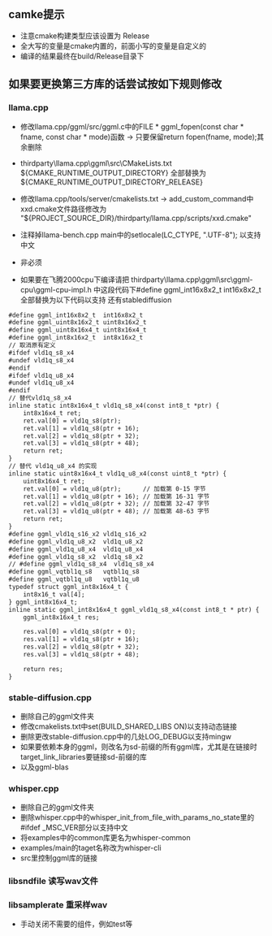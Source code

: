 
## camke提示
- 注意cmake构建类型应该设置为 Release
- 全大写的变量是cmake内置的，前面小写的变量是自定义的
- 编译的结果最终在build/Release目录下

## 如果要更换第三方库的话尝试按如下规则修改
### llama.cpp
- 修改llama.cpp/ggml/src/ggml.c中的FILE * ggml_fopen(const char * fname, const char * mode)函数 -> 只要保留return fopen(fname, mode);其余删除
- thirdparty\llama.cpp\ggml\src\CMakeLists.txt 
${CMAKE_RUNTIME_OUTPUT_DIRECTORY} 全部替换为 ${CMAKE_RUNTIME_OUTPUT_DIRECTORY_RELEASE}
- 修改llama.cpp/tools/server/cmakelists.txt -> add_custom_command中xxd.cmake文件路径修改为 "${PROJECT_SOURCE_DIR}/thirdparty/llama.cpp/scripts/xxd.cmake"
- 注释掉llama-bench.cpp main中的setlocale(LC_CTYPE, ".UTF-8"); 以支持中文

- 非必须
- 如果要在飞腾2000cpu下编译请把 thirdparty\llama.cpp\ggml\src\ggml-cpu\ggml-cpu-impl.h 中这段代码下#define ggml_int16x8x2_t  int16x8x2_t 全部替换为以下代码以支持 还有stablediffusion
```txt
#define ggml_int16x8x2_t  int16x8x2_t
#define ggml_uint8x16x2_t uint8x16x2_t
#define ggml_uint8x16x4_t uint8x16x4_t
#define ggml_int8x16x2_t  int8x16x2_t
// 取消原有定义
#ifdef vld1q_s8_x4
#undef vld1q_s8_x4
#endif
#ifdef vld1q_u8_x4
#undef vld1q_u8_x4
#endif
// 替代vld1q_s8_x4
inline static int8x16x4_t vld1q_s8_x4(const int8_t *ptr) {
    int8x16x4_t ret;
    ret.val[0] = vld1q_s8(ptr);
    ret.val[1] = vld1q_s8(ptr + 16);
    ret.val[2] = vld1q_s8(ptr + 32);
    ret.val[3] = vld1q_s8(ptr + 48);
    return ret;
}
// 替代 vld1q_u8_x4 的实现
inline static uint8x16x4_t vld1q_u8_x4(const uint8_t *ptr) {
    uint8x16x4_t ret;
    ret.val[0] = vld1q_u8(ptr);      // 加载第 0-15 字节
    ret.val[1] = vld1q_u8(ptr + 16); // 加载第 16-31 字节
    ret.val[2] = vld1q_u8(ptr + 32); // 加载第 32-47 字节
    ret.val[3] = vld1q_u8(ptr + 48); // 加载第 48-63 字节
    return ret;
}
#define ggml_vld1q_s16_x2 vld1q_s16_x2
#define ggml_vld1q_u8_x2  vld1q_u8_x2
#define ggml_vld1q_u8_x4  vld1q_u8_x4
#define ggml_vld1q_s8_x2  vld1q_s8_x2
// #define ggml_vld1q_s8_x4  vld1q_s8_x4
#define ggml_vqtbl1q_s8   vqtbl1q_s8
#define ggml_vqtbl1q_u8   vqtbl1q_u8
typedef struct ggml_int8x16x4_t {
    int8x16_t val[4];
} ggml_int8x16x4_t;
inline static ggml_int8x16x4_t ggml_vld1q_s8_x4(const int8_t * ptr) {
    ggml_int8x16x4_t res;

    res.val[0] = vld1q_s8(ptr + 0);
    res.val[1] = vld1q_s8(ptr + 16);
    res.val[2] = vld1q_s8(ptr + 32);
    res.val[3] = vld1q_s8(ptr + 48);

    return res;
}

```

### stable-diffusion.cpp
- 删除自己的ggml文件夹
- 修改cmakelists.txt中set(BUILD_SHARED_LIBS ON)以支持动态链接
- 删除更改stable-diffusion.cpp中的几处LOG_DEBUG以支持mingw
- 如果要依赖本身的ggml，则改名为sd-前缀的所有ggml库，尤其是在链接时target_link_libraries要链接sd-前缀的库
- 以及ggml-blas

### whisper.cpp
- 删除自己的ggml文件夹
- 删除whisper.cpp中的whisper_init_from_file_with_params_no_state里的#ifdef _MSC_VER部分以支持中文
- 将examples中的common库更名为whisper-common
- examples/main的taget名称改为whisper-cli
- src里控制ggml库的链接

### libsndfile 读写wav文件
### libsamplerate 重采样wav
- 手动关闭不需要的组件，例如test等